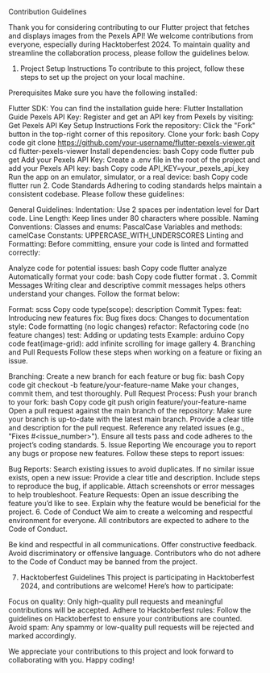 Contribution Guidelines

Thank you for considering contributing to our Flutter project that fetches and displays images from the Pexels API! We welcome contributions from everyone, especially during Hacktoberfest 2024. To maintain quality and streamline the collaboration process, please follow the guidelines below.

1. Project Setup Instructions
To contribute to this project, follow these steps to set up the project on your local machine.

Prerequisites
Make sure you have the following installed:

Flutter SDK: You can find the installation guide here: Flutter Installation Guide
Pexels API Key: Register and get an API key from Pexels by visiting: Get Pexels API Key
Setup Instructions
Fork the repository: Click the "Fork" button in the top-right corner of this repository.
Clone your fork:
bash
Copy code
git clone https://github.com/your-username/flutter-pexels-viewer.git
cd flutter-pexels-viewer
Install dependencies:
bash
Copy code
flutter pub get
Add your Pexels API Key:
Create a .env file in the root of the project and add your Pexels API key:
bash
Copy code
API_KEY=your_pexels_api_key
Run the app on an emulator, simulator, or a real device:
bash
Copy code
flutter run
2. Code Standards
Adhering to coding standards helps maintain a consistent codebase. Please follow these guidelines:

General Guidelines:
Indentation: Use 2 spaces per indentation level for Dart code.
Line Length: Keep lines under 80 characters where possible.
Naming Conventions:
Classes and enums: PascalCase
Variables and methods: camelCase
Constants: UPPERCASE_WITH_UNDERSCORES
Linting and Formatting:
Before committing, ensure your code is linted and formatted correctly:

Analyze code for potential issues:
bash
Copy code
flutter analyze
Automatically format your code:
bash
Copy code
flutter format .
3. Commit Messages
Writing clear and descriptive commit messages helps others understand your changes. Follow the format below:

Format:
scss
Copy code
type(scope): description
Commit Types:
feat: Introducing new features
fix: Bug fixes
docs: Changes to documentation
style: Code formatting (no logic changes)
refactor: Refactoring code (no feature changes)
test: Adding or updating tests
Example:
arduino
Copy code
feat(image-grid): add infinite scrolling for image gallery
4. Branching and Pull Requests
Follow these steps when working on a feature or fixing an issue.

Branching:
Create a new branch for each feature or bug fix:
bash
Copy code
git checkout -b feature/your-feature-name
Make your changes, commit them, and test thoroughly.
Pull Request Process:
Push your branch to your fork:
bash
Copy code
git push origin feature/your-feature-name
Open a pull request against the main branch of the repository:
Make sure your branch is up-to-date with the latest main branch.
Provide a clear title and description for the pull request.
Reference any related issues (e.g., "Fixes #<issue_number>").
Ensure all tests pass and code adheres to the project’s coding standards.
5. Issue Reporting
We encourage you to report any bugs or propose new features. Follow these steps to report issues:

Bug Reports:
Search existing issues to avoid duplicates.
If no similar issue exists, open a new issue:
Provide a clear title and description.
Include steps to reproduce the bug, if applicable.
Attach screenshots or error messages to help troubleshoot.
Feature Requests:
Open an issue describing the feature you’d like to see.
Explain why the feature would be beneficial for the project.
6. Code of Conduct
We aim to create a welcoming and respectful environment for everyone. All contributors are expected to adhere to the Code of Conduct.

Be kind and respectful in all communications.
Offer constructive feedback.
Avoid discriminatory or offensive language.
Contributors who do not adhere to the Code of Conduct may be banned from the project.

7. Hacktoberfest Guidelines
This project is participating in Hacktoberfest 2024, and contributions are welcome! Here’s how to participate:

Focus on quality: Only high-quality pull requests and meaningful contributions will be accepted.
Adhere to Hacktoberfest rules: Follow the guidelines on Hacktoberfest to ensure your contributions are counted.
Avoid spam: Any spammy or low-quality pull requests will be rejected and marked accordingly.


We appreciate your contributions to this project and look forward to collaborating with you. Happy coding!